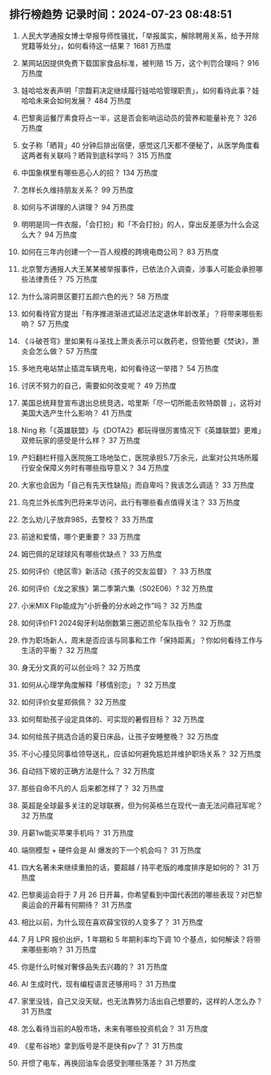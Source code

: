
## 排行榜趋势 记录时间：2024-07-23 08:48:51
  
  1. 人民大学通报女博士举报导师性骚扰，「举报属实，解除聘用关系，给予开除党籍等处分」，如何看待这一结果？ 1681 万热度
    
  2. 某网站因提供免费下载国家食品标准，被判赔 15 万，这个判罚合理吗？ 916 万热度
    
  3. 娃哈哈发表声明「宗馥莉决定继续履行娃哈哈管理职责」，如何看待此事？娃哈哈未来会如何发展？ 484 万热度
    
  4. 巴黎奥运餐厅素食将占一半，这是否会影响运动员的营养和能量补充？ 326 万热度
    
  5. 女子称「晒背」40 分钟后排出宿便，感觉这几天都不便秘了，从医学角度看这两者有关联吗？晒背到底科学吗？ 315 万热度
    
  6. 中国象棋里有哪些恶心人的招？ 134 万热度
    
  7. 怎样长久维持朋友关系？ 99 万热度
    
  8. 如何与不讲理的人讲理？ 94 万热度
    
  9. 明明是同一件衣服，「会打扮」和「不会打扮」的人，穿出反差感为什么会这么大？ 94 万热度
    
  10. 如何在三年内创建一个一百人规模的跨境电商公司？ 83 万热度
    
  11. 北京警方通报人大王某某被举报事件，已依法介入调查，涉事人可能会承担哪些法律责任？ 75 万热度
    
  12. 为什么溶洞景区要打五颜六色的光？ 58 万热度
    
  13. 如何看待官方提出「有序推进渐进式延迟法定退休年龄改革」？将带来哪些影响？ 57 万热度
    
  14. 《斗破苍穹》里如果有斗圣找上萧炎表示可以救药老，但管他要《焚诀》，萧炎会怎么做？ 57 万热度
    
  15. 多地充电站禁止插混车辆充电，如何看待这一举措？ 54 万热度
    
  16. 讨厌不努力的自己，需要如何改变呢？ 49 万热度
    
  17. 美国总统拜登宣布退出总统竞选，哈里斯「尽一切所能击败特朗普 」，这将对美国大选产生什么影响？ 41 万热度
    
  18. Ning 称「《英雄联盟》与《DOTA2》都玩得很厉害情况下《英雄联盟》更难」双修玩家的感受是什么样？ 37 万热度
    
  19. 产妇翻栏杆擅入医院施工场地坠亡，医院承担5.7万余元，此案对公共场所履行安全保障义务时有哪些指导意义？ 34 万热度
    
  20. 大家也会因为「自己有先天性缺陷」而自卑吗？我该怎么调适？ 33 万热度
    
  21. 乌克兰外长库列巴将来华访问，此行有哪些看点值得关注？ 33 万热度
    
  22. 怎么劝儿子放弃985，去警校？ 33 万热度
    
  23. 前途和爱情，哪个更重要？ 33 万热度
    
  24. 姆巴佩的足球球风有哪些优缺点？ 33 万热度
    
  25. 如何评价《绝区零》新活动《孩子的交友监督》？ 33 万热度
    
  26. 如何评价《龙之家族》第二季第六集（S02E06）? 32 万热度
    
  27. 小米MIX Flip能成为“小折叠的分水岭之作”吗？ 32 万热度
    
  28. 如何评价F1 2024匈牙利站倒数第三圈迈凯伦车队指令？ 32 万热度
    
  29. 作为职场新人，周末是否应该与同事和工作「保持距离」？你如何看待工作与生活的平衡？ 32 万热度
    
  30. 身无分文真的可以创业吗？ 32 万热度
    
  31. 如何从心理学角度解释「移情别恋」？ 32 万热度
    
  32. 如何评价女星郑佩佩？ 32 万热度
    
  33. 如何帮助孩子设定具体的、可实现的暑假目标？ 32 万热度
    
  34. 如何给孩子挑选合适的夏日床品，让孩子安睡整晚？ 32 万热度
    
  35. 不小心撞见同事给领导送礼，应该如何避免尴尬并维护职场关系？ 32 万热度
    
  36. 自动挡下坡的正确方法是什么？ 32 万热度
    
  37. 那些自命不凡的人 后来都怎样了？ 32 万热度
    
  38. 英超是全球最多关注的足球联赛，但为何英格兰在现代一直无法问鼎冠军呢？ 32 万热度
    
  39. 月薪1w能买苹果手机吗？ 31 万热度
    
  40. 端侧模型 + 硬件会是 AI 爆发的下一个机会吗？ 31 万热度
    
  41. 四大名著未来继续重拍的话，要超越 / 持平老版的难度排序是如何的？ 31 万热度
    
  42. 巴黎奥运会将于 7 月 26 日开幕，你希望看到中国代表团的哪些表现？对巴黎奥运会的开幕有何期待？ 31 万热度
    
  43. 相比以前，为什么现在喜欢薛宝钗的人变多了？ 31 万热度
    
  44. 7 月 LPR 报价出炉，1 年期和 5 年期利率均下调 10 个基点，如何解读？将带来哪些影响？ 31 万热度
    
  45. 你是什么时候对奢侈品失去兴趣的？ 31 万热度
    
  46. AI 生成时代，现有编程语言还够用吗？ 31 万热度
    
  47. 家里没钱，自己又没天赋，也无法靠努力活出自己想要的，这样的人怎么办？ 31 万热度
    
  48. 怎么看待当前的A股市场，未来有哪些投资机会？ 31 万热度
    
  49. 《星布谷地》拿到版号是不是快有pv了？ 31 万热度
    
  50. 开惯了电车，再换回油车会感受到哪些落差？ 31 万热度
    